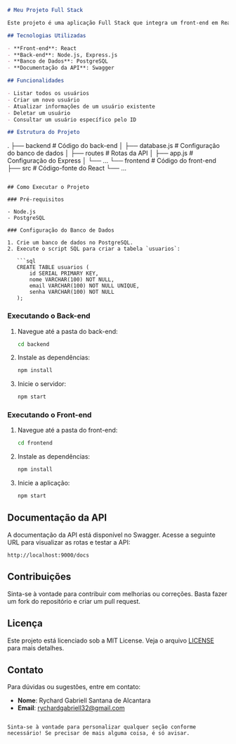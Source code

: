 ```markdown
# Meu Projeto Full Stack

Este projeto é uma aplicação Full Stack que integra um front-end em React com um back-end em Node.js, utilizando PostgreSQL como banco de dados. O objetivo é gerenciar usuários, permitindo a realização de operações CRUD (Criar, Ler, Atualizar e Deletar).

## Tecnologias Utilizadas

- **Front-end**: React
- **Back-end**: Node.js, Express.js
- **Banco de Dados**: PostgreSQL
- **Documentação da API**: Swagger

## Funcionalidades

- Listar todos os usuários
- Criar um novo usuário
- Atualizar informações de um usuário existente
- Deletar um usuário
- Consultar um usuário específico pelo ID

## Estrutura do Projeto

```
.
├── backend              # Código do back-end
│   ├── database.js      # Configuração do banco de dados
│   ├── routes           # Rotas da API
│   ├── app.js           # Configuração do Express
│   └── ...
└── frontend             # Código do front-end
    ├── src              # Código-fonte do React
    └── ...
```

## Como Executar o Projeto

### Pré-requisitos

- Node.js
- PostgreSQL

### Configuração do Banco de Dados

1. Crie um banco de dados no PostgreSQL.
2. Execute o script SQL para criar a tabela `usuarios`:

   ```sql
   CREATE TABLE usuarios (
       id SERIAL PRIMARY KEY,
       nome VARCHAR(100) NOT NULL,
       email VARCHAR(100) NOT NULL UNIQUE,
       senha VARCHAR(100) NOT NULL
   );
   ```

### Executando o Back-end

1. Navegue até a pasta do back-end:
   ```bash
   cd backend
   ```

2. Instale as dependências:
   ```bash
   npm install
   ```

3. Inicie o servidor:
   ```bash
   npm start
   ```

### Executando o Front-end

1. Navegue até a pasta do front-end:
   ```bash
   cd frontend
   ```

2. Instale as dependências:
   ```bash
   npm install
   ```

3. Inicie a aplicação:
   ```bash
   npm start
   ```

## Documentação da API

A documentação da API está disponível no Swagger. Acesse a seguinte URL para visualizar as rotas e testar a API:

```
http://localhost:9000/docs
```

## Contribuições

Sinta-se à vontade para contribuir com melhorias ou correções. Basta fazer um fork do repositório e criar um pull request.

## Licença

Este projeto está licenciado sob a MIT License. Veja o arquivo [LICENSE](LICENSE) para mais detalhes.

## Contato

Para dúvidas ou sugestões, entre em contato:

- **Nome**: Rychard Gabriell Santana de Alcantara
- **Email**: rychardgabriell32@gmail.com
```

Sinta-se à vontade para personalizar qualquer seção conforme necessário! Se precisar de mais alguma coisa, é só avisar.